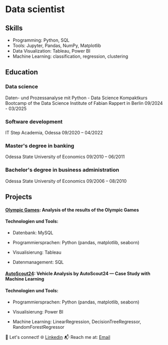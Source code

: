 # Data scientist

## Skills
- Programming: Python, SQL
- Tools: Jupyter, Pandas,  NumPy, Matplotlib
- Data Visualization: Tableau, Power BI
- Machine Learning: classification, regression, clustering
  
## Education
### Data science
  Daten- und Prozessanalyse mit Python - Data Science Kompaktkurs
  Bootcamp of the Data Science Institute of Fabian Rappert in Berlin
  09/2024 - 03/2025

### Software development
  IT Step Academia, Odessa
  09/2020 – 04/2022

### Master's degree in banking
  Odessa State University of Economics
  09/2010 – 06/2011

### Bachelor's degree in business administration
  Odessa State University of Economics
  09/2006 – 08/2010

## Projects

####  [Olympic Games](https://github.com/AVMatvieieva/Olympics/blob/main/README.md): Analysis of the results of the Olympic Games
  #### Technologien und Tools:
  - Datenbank: MySQL

  - Programmiersprachen: Python (pandas, matplotlib, seaborn)

  - Visualisierung: Tableau

  - Datenmanagement: SQL
 
  
#### [AutoScout24](https://github.com/AVMatvieieva/AutoScout24/blob/main/README.md): Vehicle Analysis by AutoScout24 — Case Study with Machine Learning
  #### Technologien und Tools:
  - Programmiersprachen: Python (pandas, matplotlib, seaborn)

  - Visualisierung: Power BI

  - Machine Learning: LinearRegression, DecisionTreeRegressor, RandomForestRegressor



🚀 Let's connect!
🌐 [Linkedin](www.linkedin.com/in/anna-matvieieva-6aa946246)
📬 Reach me at: [Email](avmatvieieva@gmail.com)
